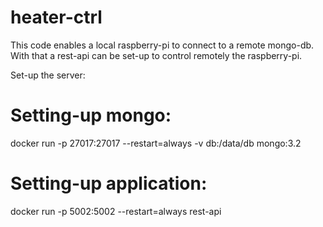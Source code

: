 # heater-ctrl
This code enables a local raspberry-pi to connect to a remote mongo-db. With that a rest-api can be set-up to control remotely the raspberry-pi.


Set-up the server: 

# Setting-up mongo: 
docker run -p 27017:27017 --restart=always -v db:/data/db mongo:3.2

# Setting-up application: 
docker run -p 5002:5002 --restart=always rest-api
